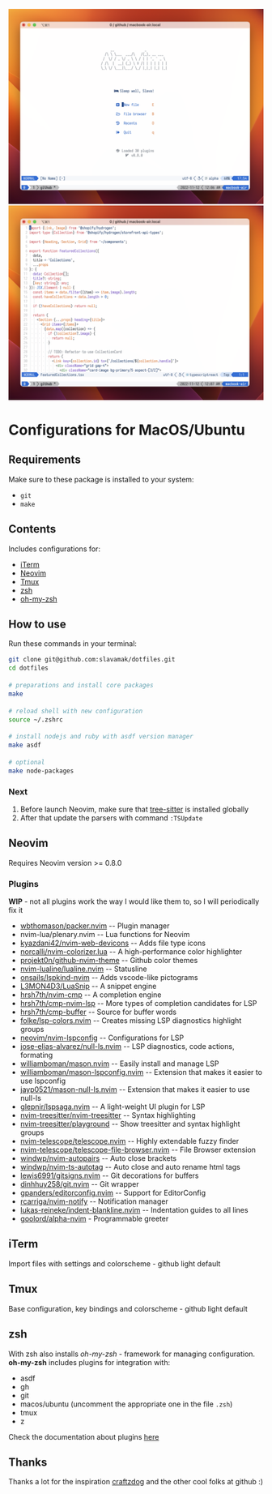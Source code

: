 ![nvim screenshot](./neovim.png)
![nvim screenshot](./highlights.png)

# Configurations for MacOS/Ubuntu

## Requirements

Make sure to these package is installed to your system:

- `git`
- `make`

## Contents

Includes configurations for:

- [iTerm](https://iterm2.com/)
- [Neovim](https://neovim.io/)
- [Tmux](https://github.com/tmux/tmux)
- [zsh](https://www.zsh.org/)
- [oh-my-zsh](https://github.com/ohmyzsh/ohmyzsh)

## How to use

Run these commands in your terminal:

```sh
git clone git@github.com:slavamak/dotfiles.git
cd dotfiles

# preparations and install core packages
make

# reload shell with new configuration
source ~/.zshrc

# install nodejs and ruby with asdf version manager
make asdf

# optional
make node-packages
```

### Next
1. Before launch Neovim, make sure that [tree-sitter](https://github.com/tree-sitter/tree-sitter/) is installed globally
2. After that update the parsers with command `:TSUpdate`

## Neovim

Requires Neovim version >= 0.8.0

### Plugins

**WIP** - not all plugins work the way I would like them to, so I will periodically fix it

- [wbthomason/packer.nvim](https://github.com/wbthomason/packer.nvim) -- Plugin manager
- nvim-lua/plenary.nvim -- Lua functions for Neovim
- [kyazdani42/nvim-web-devicons](https://github.com/kyazdani42/nvim-web-devicons) -- Adds file type icons
- [norcalli/nvim-colorizer.lua](https://github.com/norcalli/nvim-colorizer.lua) -- A high-performance color highlighter
- [projekt0n/github-nvim-theme](https://github.com/projekt0n/github-nvim-theme) -- Github color themes
- [nvim-lualine/lualine.nvim](https://github.com/nvim-lualine/lualine.nvim) -- Statusline
- [onsails/lspkind-nvim](https://github.com/onsails/lspkind-nvim) -- Adds vscode-like pictograms
- [L3MON4D3/LuaSnip](https://github.com/L3MON4D3/LuaSnip) -- A snippet engine
- [hrsh7th/nvim-cmp](https://github.com/hrsh7th/nvim-cmp) -- A completion engine
- [hrsh7th/cmp-nvim-lsp](https://github.com/hrsh7th/cmp-nvim-lsp) -- More types of completion candidates for LSP
- [hrsh7th/cmp-buffer](https://github.com/hrsh7th/cmp-buffer) -- Source for buffer words
- [folke/lsp-colors.nvim](https://github.com/folke/lsp-colors.nvim) -- Creates missing LSP diagnostics highlight groups
- [neovim/nvim-lspconfig](https://github.com/neovim/nvim-lspconfig) -- Configurations for LSP
- [jose-elias-alvarez/null-ls.nvim](https://github.com/jose-elias-alvarez/null-ls.nvim) -- LSP diagnostics, code actions, formating
- [williamboman/mason.nvim](https://github.com/williamboman/mason.nvim) -- Easily install and manage LSP
- [williamboman/mason-lspconfig.nvim](https://github.com/williamboman/mason-lspconfig.nvim) -- Extension that makes it easier to use lspconfig
- [jayp0521/mason-null-ls.nvim](https://github.com/jayp0521/mason-null-ls.nvim) -- Extension that makes it easier to use null-ls
- [glepnir/lspsaga.nvim](https://github.com/glepnir/lspsaga.nvim) -- A light-weight UI plugin for LSP
- [nvim-treesitter/nvim-treesitter](https://github.com/nvim-treesitter/nvim-treesitter) -- Syntax highlighting
- [nvim-treesitter/playground](https://github.com/nvim-treesitter/playground) -- Show treesitter and syntax highlight groups
- [nvim-telescope/telescope.nvim](https://github.com/nvim-telescope/telescope.nvim) -- Highly extendable fuzzy finder
- [nvim-telescope/telescope-file-browser.nvim](https://github.com/nvim-telescope/telescope-file-browser.nvim) -- File Browser extension
- [windwp/nvim-autopairs](https://github.com/windwp/nvim-autopairs) -- Auto close brackets
- [windwp/nvim-ts-autotag](https://github.com/windwp/nvim-ts-autotag) -- Auto close and auto rename html tags
- [lewis6991/gitsigns.nvim](https://github.com/lewis6991/gitsigns.nvim) -- Git decorations for buffers
- [dinhhuy258/git.nvim](https://github.com/dinhhuy258/git.nvim) -- Git wrapper
- [gpanders/editorconfig.nvim](https://github.com/gpanders/editorconfig.nvim) -- Support for EditorConfig
- [rcarriga/nvim-notify](https://github.com/rcarriga/nvim-notify) -- Notification manager
- [lukas-reineke/indent-blankline.nvim](https://github.com/lukas-reineke/indent-blankline.nvim) -- Indentation guides to all lines
- [goolord/alpha-nvim](https://github.com/goolord/alpha-nvim) - Programmable greeter

## iTerm

Import files with settings and colorscheme - github light default

## Tmux

Base configuration, key bindings and colorscheme - github light default

## zsh

With zsh also installs *oh-my-zsh* - framework for managing configuration. **oh-my-zsh** includes plugins for integration with:

- asdf
- gh
- git
- macos/ubuntu (uncomment the appropriate one in the file `.zsh`)
- tmux
- z

Check the documentation about plugins [here](https://github.com/ohmyzsh/ohmyzsh/tree/master/plugins)

## Thanks

Thanks a lot for the inspiration [craftzdog](https://github.com/craftzdog) and the other cool folks at github :)
